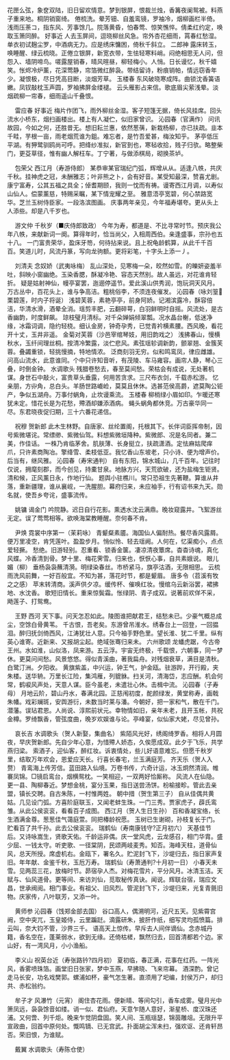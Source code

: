 <!-- { "loadSidebar": true } -->
花匣么弦，象奁双陆，旧日留欢情意。梦到银屏，恨裁兰烛，香篝夜阑鸳被。料燕子重来地。桐阴销窗绮。 
倦梳洗。晕芳钿、自羞鸾镜，罗袖冷，烟柳画栏半倚。浅雨压荼コ，指东风、芳事馀几。院落黄昏，怕春莺、惊笑憔悴。倩柔红约定，唤取玉箫同醉。 
好事近
人去玉屏间，逗晓柳丝风急。帘外杏花细雨，罥春红愁湿。 
单衣初试麹尘罗，中酒病无力。应是绣床慵困，倚秋千斜立。 
二郎神
露床转玉，唤睡醒、绿云梳晓。正倦立银屏，新宽衣带，生怯轻寒料峭。闷绝相思无人问，但怨入、墙阴啼鸟。嗟露屋销春，晴风暄昼，柳轻梅小。人悄。日长谩忆，秋千嬉笑。怅烬冷炉薰，花深莺静，帘箔微红醉袅。带结留诗，粉痕销帕，情远窃香年少。凝恨极，尽日凭高目断，淡烟芳草。 
玉楼春
东风破晓寒成阵。曲锁沈香簧语嫩。凤钗敲枕玉声圆，罗袖拂屏金缕褪。 
云头雁影占来信。歌底眉尖萦浅晕。淡烟疏柳一帘春，细雨遥山千叠恨。 

　
雷应春
好事近
梅片作团飞，雨外柳丝金湿。客子短篷无据，倚长风挂席。回头流水小桥东，烟扫画楼出。楼上有人凝伫，似旧家曾识。 
沁园春（官满作）
问讯故园，今如之何，还胜昔无。想旧耘兰惠，依然葱蒨，新栽杨柳，亦已扶疏。韭本千畦，芋根一亩，雨老烟荒谁为鉏。难忘者，是竹吾爱甚，梅汝知乎。 
茅亭低压平湖。有狎鹭驯鸥尚可呼。把绛纱准拟，新官到也，寒毡收拾，贱子归欤。略整柴门，更芟草径，惟有幽人解枉车。丁宁著，与做添棋局，砌换茶垆。 

　
包荣父
西江月（寿游侍郎）
某恭审某官瑞纪门弧，辉增从从。适逢八帙，共庆千秋。挂神虎之冠，未酬雅志；叶非熊之卜，会有好音。某受知最深，赞喜尤剧。康宁富寿，公其五福之具全；倬耆期颐，我则一忱而有祷。谩寄西江月调，以寿似山仙人。偿蒙薰慈，特赐采瞩，某下情宠耀之至。 
雅意浯亭宽碧，何心禁路宽华。芝兰玉树侍臣家。一段洛滨图画。 
庆事两年亲见，今年福寿堪夸。更从头上人添些。却是八千岁也。 

　
游文仲
千秋岁（■庆侍郎致政）
今年为寿，都道是、不比寻常时节。预庆我公年八帙，来献新词一阕。算得年时，恰当尚父，入相周西伯。亲逢盛事，宗孙也五十八。 
一门富贵荣华，盈床牙笏，何待拈来说。且上祝龟龄鹤算，从此千千百百。笑道儿时，风流丹篆，写向龙驹额。更将彩笔，十字头上添一丿。 

　
刘清夫
念奴娇（武夷咏梅）
乱山深处，见寒梅一朵，皎然如雪。的皪妍姿羞半吐，斜映小窗幽绝。玉染香腮，酥凝冷艳、容态天然别。故人虽远，对花谁肯轻折。 
疑是姑射神仙，幔亭宴罢，迤逦停遥节。爱此溪山供秀润，饱玩洞天风月。万古丛中，百花头上，谁与争高洁。粗桃俗李，不须连夜催发。 
沁园春（咏刘篁栗碧莲，时内子将诞）
浅碧芙蓉，素艳亭亭，前身阿娇。记湘滨露冷，酥容倍洁，华清水滑，酒晕全消。瑶剪丰肥，云翻碎萼，白羽鲜明时自摇。风流处，是古香幽韵，时度鲜飙。 
琼枝璧月清标。对千朵婵娟倾翠瓢。况水晶台榭，低迷净缘，冰霜词调，隐约轻桡。细认金房，钟奇孕秀，已觉青衿横素腰。西风晚，看花开十丈，玉井非遥。 
金菊对芙蓉（沙邑宰绾琴妓，用旧韵戏之）
浅拂春山，慢横秋水，玉纤间理丝桐。按清冷繁露，淡伫悲风。素弦瑶轸调新韵，颤翠翘、金簇芙蓉。叠蠲重锁，轻挑慢摘，特地情浓。 
泛商刻羽无穷。似和鸣鸾凤，律应雌雄。问高山流水，此意谁同。个中只许知音听，有茂陵、车马雍容。画帘人静，琴心三叠，时倒金钟。 
水调歌头
残腊卷愁去，春至莫间愁。荣枯会有成说，无处著机谋。身世石中敲火，富贵草头垂露，何用苦贪求。三尺布衣剑，千载赤松游。 
忆亲朋，方丱角，总白头。羊肠世路巇崄，莫莫且休休。选甚范侯高爵，遮莫陶公钜产，争似五湖舟。万事付蜗角，止坎谩乘流。 
玉楼春
柳梢绿小眉如印。乍暖还寒犹未定。惜花长是为花愁，殢酒却嫌添酒病。 
蝇头蜗角都休竞。万古豪华同一尽。东君晓夜促归期，三十六番花递信。 

　
祝穆
贺新郎
此木生林野。自唐家、丝纶置阁，托根其下。长伴词臣挥帝制，因号紫微堪诧。常缥缈、紫微仙驾。料想紫微垣降种。紫微郎、况是名同者。兼二美，作佳话。 
一株乃肯临茅舍。肌肤薄、长身挺立，扶疏潇酒。定怯麻姑爬痒爪，只许素商陶冶。擎绛雪、柔枝低亚。我忆香山东坡老，只小诗、便为增声价。后当有，继风雅。 
沁园春（寿宋通判）
自有东阳，锦水城山，几千百年。记往时仅说，拥麾刻郡，而今创见，持橐甘泉。地脉方兴，天荒欲破，还为盐梅生钜贤。清和候，正风薰日永，作地行仙。 
题舆小驻樵川。常只恐祖生先著鞭。算谁从井落，重新疆理，谁从襄岘，一洗腥胆。幕府归来，未应袖手，行有诏书来九天。勋名就，使吾乡夸诧，盛事流传。 

　
姚镛
谒金门
吟院静。迟日自行花影。熏透水沈云满鼎。晚妆窥露井。飞絮游丝无定。误了莺莺相等。欲唤海棠教睡醒。奈何春不肯。 

　
尹焕
霓裳中序第一（茉莉咏）
青颦粲素靥。海国仙人偏耐热。餐尽香风露屑。便万里凌空，肯凭莲叶。盈盈步月。悄似怜、轻去瑶阙。人何在，忆渠痴小，点点爱轻撅。 
愁绝。旧游轻别。忍重看、锁香金箧。凄凉清夜簟席。杳杳诗魂，真化风蝶。冷香清到骨。梦十里、梅花霁雪。归来也，恹恹心事，自共素娥说。 
眼儿媚（柳）
垂杨袅袅蘸清漪。明绿染春丝。市桥紧马，旗亭沽酒，无限相思。 
云梳雨洗风前舞，一好百般宜。不知为甚，落花时节，都是颦眉。 
唐多令（苕溪有牧之之感）
苹末转清商。溪声供夕凉。缓传杯、催唤红妆。慢绾乌云新浴罢，裙拂地、水沈香。 
歌短旧情长。重来惊鬓霜。怅绿阴、青子成双。说著前欢佯不采，飏莲子、打鸳鸯。 

　
王野
西河
天下事。问天怎忍如此。陵图谁把献君王，结愁未已。少豪气概总成尘，空馀白骨黄苇。 
千古恨，吾老矣。东游曾吊淮水。绣春台上一回登，一回揾泪。醉归抚剑倚西风，江涛犹壮人意。只今袖手野色里。望长淮、犹二千里。纵有英心谁寄。近新来、又报胡尘起。绝域张骞归来未。 
六州歌颂
龙蟠虎踞，今古帝王州。水如淮，山似洛，凤来游。五云浮。宇宙无终极，千载恨，六朝事，同一梦休。更莫问间愁。风景悠悠。得似青溪曲，著我扁舟。对残烟衰草，满目是清秋。白鹭汀洲。夕阳收。 
黄旗紫盖，中兴运，钟王气，护金瓯。驻游跸，开行殿，夹朱楼。送华辀。万里长江险，集鸿雁，列貔貅。扫关河，清海岱，志应酬。机会何常，鹤唳风声处，天意人谋。臣今虽老，未遣壮心休。击楫中流。 
沁园春（子寿母）
月地云阶，碧山丹水，春满北园。正慈闱初度，酡颜绿发，黄堂称寿，画戟朱幡。戏彩斓斑，安舆游衍，未数当时莱与潘。今朝好，把一家和气，散在千门。 
潜藩。误玷君恩。人尚说、淳熙前状元。幸物情如旧，亲年未老，且开玉帐，共祝金樽。罗绮飘香，管弦度曲，晚岁欢娱谁与论。亭峰宴，似仙家大姥，尽见曾孙。 

　
哀长吉
水调歌头（贺人新娶，集曲名）
紫陌风光好，绣阁绮罗香。相将人月圆夜，早庆贺新郎。先自少年心意，为惜殢人娇态，久俟愿成双。此夕于飞乐，共学燕归梁。 
索酒子，迎仙客，醉红妆。诉衷情处，些儿好语意难忘。但愿千秋岁里，结取万年欢会，恩爱应天长。行喜长春宅，兰玉满庭芳。 
齐天乐（贺人入赘）
青鸾海上传芳信。蓝田路入仙境。万卷书传，六奇计运，冰玉炯然清润。帷褰凤锦。□镜启鸾台，烟横鸳枕。一笑相迎，一双两好恰厮称。 
风流人在仙隐。更一县、陶柳春近。梦想金桃，宴分玉果，指日送尝汤饼。枌榆接畛。管此去亲盟，镇长交聘。自古朱陈，一村惟两姓。 
朝中措（贺生第三子）
自从佳偶共黄姑。几见设门弧。方喜阶庭联玉，又闻老蚌生珠。一门三秀。贾家虎子，薜氏鸾雏。从此公侯衮衮，看看百子成图。 
西江月（贺人生日生孙）
百和香凝宝络，长生酒满金尊。葱葱佳气蔼庭萱。同把椿龄祝愿。 
玉树已生谢砌，孙枝复长于门。贮看百了共千孙。此去公侯衮衮。 
瑞鹤仙（寿南康钱守?正月初六）
天基佳节后。又诗咏嵩生，贤歌天佑。千龄运非偶。庆一堂风虎，云龙感召，相门华胄。盛少屈、一钱太守。听吏歌、一径棠阴，民颂两岐麦秀。知否。海峰天柱，道骨仙风，总天所授。席虚机右。金瓯下，署名久。贮泥封飞下，沙堤归去，指日家声复旧。年年献、金鉴千秋，玉卮万寿。 
瑞鹤仙（寿萧通判?十月初一日）
小春天未雪。见两蕊三花，放梅时节。昴宿孕人杰。对梅花雪片，平分风月。冰清玉洁。天赋与、仙风道骨。更等间、来访刘仙，觅取秘传真诀。闻说。辉联台宿，瑞应文昌，世承阀阅。相门事业。有祖父、旧风烈。管泥封飞下，沙堤归来，光复青氈旧物。庆家传，八叶联芳，又添一叶。 

　
黄师参
沁园春（饯郑金部去国）
谷口高人，偶溯明河，近尺五天。见紫霄宫阙，空中突兀，玉皇姬侍，云里蹁跹。滴露研朱，披肝作纸，细写灵均孤愤篇。排云叫，奈大钧不管，沙界三千。 
语高天上惊传。早斥去人间伴谪仙。念赤城丹籍，香名空在，蓬莱弱水，欲到无缘。还倚枯槎，飘然归去，回首清都若个边。家山好，有一湾风月，小小渔船。 

　
李义山
祝英台近（寿张路钤?四月初）
夏初临，春正满，花事在红药。一阵光风，香雾喷珠箔。画堂旧日张家，梦中玉燕，早拂晓、飞来帘幕。 
酒深酌。曾记走马长安，功名戏樊郭。螺浦如杯，豪气怎生著。直须用了圯编，封侯万户，却归共、赤松翁约。 

　
牟子才
风瀑竹（元宵）
阁住杏花雨。便新晴、等间勾引，香车成雾。璧月光中箫凤远，袅袅馀音如缕。诮一似、君仙府。天意乍随人意好，渐星桥、度汉珠还浦。又何啻、列千炬。晚来乍觉阴盘固。笑人间、玉瓶瑶瑟，锦茵雕俎。无限升平宣政曲，回首中原何处。慨鸣镝、已无宫武。扑面胡尘浑未扫，强欢讴、还肯轩昂否。荣旧恨，为谁赋。 

　
戴翼
水调歌头（寿陈仓使）
